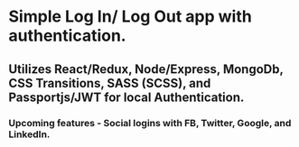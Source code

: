 # Simple Log In/ Log Out app with authentication.
## Utilizes React/Redux, Node/Express, MongoDb, CSS Transitions, SASS (SCSS), and Passportjs/JWT for local Authentication.
### Upcoming features - Social logins with FB, Twitter, Google, and LinkedIn.

